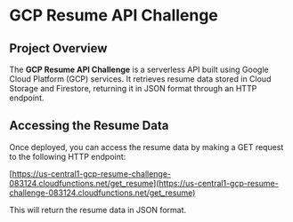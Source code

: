# GCP Resume API Challenge

## Project Overview

The **GCP Resume API Challenge** is a serverless API built using Google Cloud Platform (GCP) services. It retrieves resume data stored in Cloud Storage and Firestore, returning it in JSON format through an HTTP endpoint.

## Accessing the Resume Data

Once deployed, you can access the resume data by making a GET request to the following HTTP endpoint:

[https://us-central1-gcp-resume-challenge-083124.cloudfunctions.net/get_resume](https://us-central1-gcp-resume-challenge-083124.cloudfunctions.net/get_resume)

This will return the resume data in JSON format.
